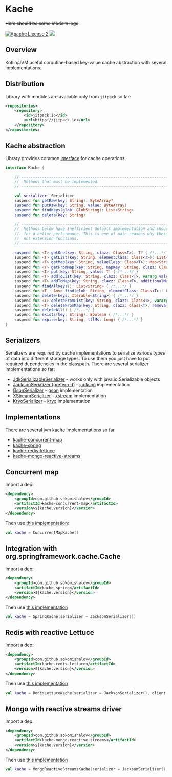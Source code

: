 Kache
========
~~Here should be some modern logo~~

[![Apache License 2](https://img.shields.io/badge/license-ASF2-blue.svg)](https://www.apache.org/licenses/LICENSE-2.0.txt)
[![](https://jitpack.io/v/sokomishalov/kache.svg)](https://jitpack.io/#sokomishalov/kache)


## Overview
Kotlin/JVM useful coroutine-based key-value cache abstraction with several implementations.

## Distribution
Library with modules are available only from `jitpack` so far:
```xml
<repositories>
    <repository>
        <id>jitpack.io</id>
        <url>https://jitpack.io</url>
    </repository>
</repositories>
```

## Kache abstraction
Library provides common [interface](./kache-core/src/main/kotlin/ru/sokomishalov/kache/core/Kache.kt) for cache operations:
```kotlin
interface Kache {

    // -----------------------------------------------------------------------------------//
    //  Methods that must be implemented.                                                 //
    // -----------------------------------------------------------------------------------//

    val serializer: Serializer
    suspend fun getRaw(key: String): ByteArray?
    suspend fun putRaw(key: String, value: ByteArray)
    suspend fun findKeys(glob: GlobString): List<String>
    suspend fun delete(key: String)

    // -------------------------------------------------------------------------------------//
    //  Methods below have inefficient default implementation and should be overridden      // 
    //  for a better performance. This is one of main reasons why these methods are         //
    //  not extension functions.                                                            //
    // -------------------------------------------------------------------------------------//

    suspend fun <T> getOne(key: String, clazz: Class<T>): T? { /*...*/ }
    suspend fun <T> getList(key: String, elementClass: Class<T>): List<T> { /*...*/ }
    suspend fun <T> getMap(key: String, valueClass: Class<T>): Map<String, T> { /*...*/ }
    suspend fun <T> getFromMap(key: String, mapKey: String, clazz: Class<T>): T? { /*...*/ }
    suspend fun <T> put(key: String, value: T) { /*...*/ }
    suspend fun <T> addToList(key: String, clazz: Class<T>, vararg values: T): List<T> { /*...*/ }
    suspend fun <T> addToMap(key: String, clazz: Class<T>, additionalMap: Map<String, T>): Map<String, T> { /*...*/ }
    suspend fun findAllKeys(): List<String> { /*...*/ }
    suspend fun <T : Any> find(glob: String, elementClass: Class<T>): List<T> { /*...*/ }
    suspend fun delete(keys: Iterable<String>) { /*...*/ }
    suspend fun <T> deleteFromList(key: String, clazz: Class<T>, vararg values: T): List<T> { /*...*/ }
    suspend fun <T> deleteFromMap(key: String, clazz: Class<T>, removalMap: Map<String, T>): Map<String, T> { /*...*/ }
    suspend fun deleteAll() { /*...*/ }
    suspend fun exists(key: String): Boolean { /*...*/ }
    suspend fun expire(key: String, ttlMs: Long) { /*...*/ }
}
```

## Serializers
Serializers are required by cache implementations to serialize various types of data into different storage types.
To use them you just have to put required dependencies in the classpath.
There are several serializer implementations so far:
- [JdkSerializableSerializer](./kache-core/src/main/kotlin/ru/sokomishalov/kache/core/serialization/jdkserializable/JdkSerializableSerializer.kt) - works only with java.io.Serializable objects 
- [JacksonSerializer (preferred)](./kache-core/src/main/kotlin/ru/sokomishalov/kache/core/serialization/jackson/JacksonSerializer.kt) - [jackson](https://mvnrepository.com/artifact/com.fasterxml.jackson.module/jackson-module-kotlin) implementation
- [GsonSerializer](././kache-core/src/main/kotlin/ru/sokomishalov/kache/core/serialization/gson/GsonSerializer.kt) - [gson](https://mvnrepository.com/artifact/com.google.code.gson/gson) implementation
- [XStreamSerializer](././kache-core/src/main/kotlin/ru/sokomishalov/kache/core/serialization/xstream/XStreamSerializer.kt) - [xstream](https://mvnrepository.com/artifact/com.thoughtworks.xstream/xstream) implementation
- [KryoSerializer](././kache-core/src/main/kotlin/ru/sokomishalov/kache/core/serialization/kryo/KryoSerializer.kt) - [kryo](https://mvnrepository.com/artifact/com.esotericsoftware/kryo/) implementation 

## Implementations
There are several jvm kache implementations so far
- [kache-concurrent-map](#concurrent-map)
- [kache-spring](#integration-with-org.springframework.cache.Cache)
- [kache-redis-lettuce](#redis-with-reactive-Lettuce)
- [kache-mongo-reactive-streams](#mongo-with-reactive-streams-driver)

## Concurrent map
Import a dep:
```xml
<dependency>
    <groupId>com.github.sokomishalov</groupId>
    <artifactId>kache-concurrent-map</artifactId>
    <version>${kache.version}</version>
</dependency>
```
Then use [this implementation](./providers/kache-concurrent-map/src/main/kotlin/ru/sokomishalov/kache/provider/ConcurrentMapKache.kt):
```kotlin
val kache = ConcurrentMapKache()
```


## Integration with org.springframework.cache.Cache
Import a dep:
```xml
<dependency>
    <groupId>com.github.sokomishalov</groupId>
    <artifactId>kache-spring</artifactId>
    <version>${kache.version}</version>
</dependency>
```
Then use [this implementation](./providers/kache-spring/src/main/kotlin/ru/sokomishalov/kache/provider/SpringKache.kt)
```kotlin
val kache = SpringKache(serializer = JacksonSerializer())
```


## Redis with reactive Lettuce
Import a dep:
```xml
<dependency>
    <groupId>com.github.sokomishalov</groupId>
    <artifactId>kache-redis-lettuce</artifactId>
    <version>${kache.version}</version>
</dependency>
```
Then use [this implementation](./providers/redis/kache-redis-lettuce/src/main/kotlin/ru/sokomishalov/kache/provider/RedisLettuceKache.kt)
```kotlin
val kache = RedisLettuceKache(serializer = JacksonSerializer(), client = RedisClient.create())
```


## Mongo with reactive streams driver
Import a dep:
```xml
<dependency>
    <groupId>com.github.sokomishalov</groupId>
    <artifactId>kache-mongo-reactive-streams</artifactId>
    <version>${kache.version}</version>
</dependency>
```
Then use [this implementation](./providers/mongo/kache-mongo-reactive-streams/src/main/kotlin/ru/sokomishalov/kache/provider/MongoReactiveStreamsKache.kt)
```kotlin
val kache = MongoReactiveStreamsKache(serializer = JacksonSerializer(), client = MongoClients.create())
```